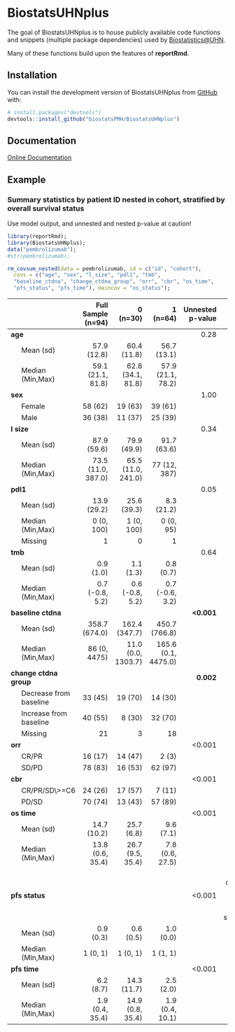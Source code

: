 
<!-- This file is used to create README.md
Note that the README.md document may need updating to change
'<0.001' to '<0.001'. 
-->

# BiostatsUHNplus

The goal of BiostatsUHNplus is to house publicly available code
functions and snippets (multiple package dependencies) used by
<Biostatistics@UHN>.

Many of these functions build upon the features of **reportRmd**.

## Installation

You can install the development version of BiostatsUHNplus from
[GitHub](https://github.com/) with:

``` r
# install.packages("devtools")
devtools::install_github("biostatsPMH/BiostatsUHNplus")
```

## Documentation

[Online Documentation](https://biostatsPMH.github.io/BiostatsUHNplus/)

## Example

### Summary statistics by patient ID nested in cohort, stratified by overall survival status

Use model output, and unnested and nested p-value at caution!

``` r
library(reportRmd);
library(BiostatsUHNplus);
data("pembrolizumab");
#str(pembrolizumab);

rm_covsum_nested(data = pembrolizumab, id = c("id", "cohort"), 
  covs = c("age", "sex", "l_size", "pdl1", "tmb", 
  "baseline_ctdna", "change_ctdna_group", "orr", "cbr", "os_time",
  "pfs_status", "pfs_time"), maincov = "os_status");

```

<table class="table table" style="margin-left: auto; margin-right: auto; margin-left: auto; margin-right: auto;">
<thead>
<tr>
<th style="text-align:left;">
</th>
<th style="text-align:right;">
Full Sample (n=94)
</th>
<th style="text-align:right;">
0 (n=30)
</th>
<th style="text-align:right;">
1 (n=64)
</th>
<th style="text-align:right;">
Unnested p-value
</th>
<th style="text-align:right;">
Nested p-value
</th>
</tr>
</thead>
<tbody>
<tr>
<td style="text-align:left;">
<span style="font-weight: bold;">age</span>
</td>
<td style="text-align:right;">
</td>
<td style="text-align:right;">
</td>
<td style="text-align:right;">
</td>
<td style="text-align:right;">
0.28
</td>
<td style="text-align:right;">
0.18
</td>
</tr>
<tr>
<td style="text-align:left;padding-left: 2em;" indentlevel="1">
Mean (sd)
</td>
<td style="text-align:right;">
57.9 (12.8)
</td>
<td style="text-align:right;">
60.4 (11.8)
</td>
<td style="text-align:right;">
56.7 (13.1)
</td>
<td style="text-align:right;">
</td>
<td style="text-align:right;">
</td>
</tr>
<tr>
<td style="text-align:left;padding-left: 2em;" indentlevel="1">
Median (Min,Max)
</td>
<td style="text-align:right;">
59.1 (21.1, 81.8)
</td>
<td style="text-align:right;">
62.8 (34.1, 81.8)
</td>
<td style="text-align:right;">
57.9 (21.1, 78.2)
</td>
<td style="text-align:right;">
</td>
<td style="text-align:right;">
</td>
</tr>
<tr>
<td style="text-align:left;">
<span style="font-weight: bold;">sex</span>
</td>
<td style="text-align:right;">
</td>
<td style="text-align:right;">
</td>
<td style="text-align:right;">
</td>
<td style="text-align:right;">
1.00
</td>
<td style="text-align:right;">
0.82
</td>
</tr>
<tr>
<td style="text-align:left;padding-left: 2em;" indentlevel="1">
Female
</td>
<td style="text-align:right;">
58 (62)
</td>
<td style="text-align:right;">
19 (63)
</td>
<td style="text-align:right;">
39 (61)
</td>
<td style="text-align:right;">
</td>
<td style="text-align:right;">
</td>
</tr>
<tr>
<td style="text-align:left;padding-left: 2em;" indentlevel="1">
Male
</td>
<td style="text-align:right;">
36 (38)
</td>
<td style="text-align:right;">
11 (37)
</td>
<td style="text-align:right;">
25 (39)
</td>
<td style="text-align:right;">
</td>
<td style="text-align:right;">
</td>
</tr>
<tr>
<td style="text-align:left;">
<span style="font-weight: bold;">l size</span>
</td>
<td style="text-align:right;">
</td>
<td style="text-align:right;">
</td>
<td style="text-align:right;">
</td>
<td style="text-align:right;">
0.34
</td>
<td style="text-align:right;">
0.35
</td>
</tr>
<tr>
<td style="text-align:left;padding-left: 2em;" indentlevel="1">
Mean (sd)
</td>
<td style="text-align:right;">
87.9 (59.6)
</td>
<td style="text-align:right;">
79.9 (49.9)
</td>
<td style="text-align:right;">
91.7 (63.6)
</td>
<td style="text-align:right;">
</td>
<td style="text-align:right;">
</td>
</tr>
<tr>
<td style="text-align:left;padding-left: 2em;" indentlevel="1">
Median (Min,Max)
</td>
<td style="text-align:right;">
73.5 (11.0, 387.0)
</td>
<td style="text-align:right;">
65.5 (11.0, 241.0)
</td>
<td style="text-align:right;">
77 (12, 387)
</td>
<td style="text-align:right;">
</td>
<td style="text-align:right;">
</td>
</tr>
<tr>
<td style="text-align:left;">
<span style="font-weight: bold;">pdl1</span>
</td>
<td style="text-align:right;">
</td>
<td style="text-align:right;">
</td>
<td style="text-align:right;">
</td>
<td style="text-align:right;">
0.05
</td>
<td style="text-align:right;">
<span style="font-weight: bold;">0.010</span>
</td>
</tr>
<tr>
<td style="text-align:left;padding-left: 2em;" indentlevel="1">
Mean (sd)
</td>
<td style="text-align:right;">
13.9 (29.2)
</td>
<td style="text-align:right;">
25.6 (39.3)
</td>
<td style="text-align:right;">
8.3 (21.2)
</td>
<td style="text-align:right;">
</td>
<td style="text-align:right;">
</td>
</tr>
<tr>
<td style="text-align:left;padding-left: 2em;" indentlevel="1">
Median (Min,Max)
</td>
<td style="text-align:right;">
0 (0, 100)
</td>
<td style="text-align:right;">
1 (0, 100)
</td>
<td style="text-align:right;">
0 (0, 95)
</td>
<td style="text-align:right;">
</td>
<td style="text-align:right;">
</td>
</tr>
<tr>
<td style="text-align:left;padding-left: 2em;" indentlevel="1">
Missing
</td>
<td style="text-align:right;">
1
</td>
<td style="text-align:right;">
0
</td>
<td style="text-align:right;">
1
</td>
<td style="text-align:right;">
</td>
<td style="text-align:right;">
</td>
</tr>
<tr>
<td style="text-align:left;">
<span style="font-weight: bold;">tmb</span>
</td>
<td style="text-align:right;">
</td>
<td style="text-align:right;">
</td>
<td style="text-align:right;">
</td>
<td style="text-align:right;">
0.64
</td>
<td style="text-align:right;">
0.12
</td>
</tr>
<tr>
<td style="text-align:left;padding-left: 2em;" indentlevel="1">
Mean (sd)
</td>
<td style="text-align:right;">
0.9 (1.0)
</td>
<td style="text-align:right;">
1.1 (1.3)
</td>
<td style="text-align:right;">
0.8 (0.7)
</td>
<td style="text-align:right;">
</td>
<td style="text-align:right;">
</td>
</tr>
<tr>
<td style="text-align:left;padding-left: 2em;" indentlevel="1">
Median (Min,Max)
</td>
<td style="text-align:right;">
0.7 (-0.8, 5.2)
</td>
<td style="text-align:right;">
0.6 (-0.8, 5.2)
</td>
<td style="text-align:right;">
0.7 (-0.6, 3.2)
</td>
<td style="text-align:right;">
</td>
<td style="text-align:right;">
</td>
</tr>
<tr>
<td style="text-align:left;">
<span style="font-weight: bold;">baseline ctdna</span>
</td>
<td style="text-align:right;">
</td>
<td style="text-align:right;">
</td>
<td style="text-align:right;">
</td>
<td style="text-align:right;">
<span style="font-weight: bold;"><0.001</span>
</td>
<td style="text-align:right;">
<span style="font-weight: bold;">0.02</span>
</td>
</tr>
<tr>
<td style="text-align:left;padding-left: 2em;" indentlevel="1">
Mean (sd)
</td>
<td style="text-align:right;">
358.7 (674.0)
</td>
<td style="text-align:right;">
162.4 (347.7)
</td>
<td style="text-align:right;">
450.7 (766.8)
</td>
<td style="text-align:right;">
</td>
<td style="text-align:right;">
</td>
</tr>
<tr>
<td style="text-align:left;padding-left: 2em;" indentlevel="1">
Median (Min,Max)
</td>
<td style="text-align:right;">
86 (0, 4475)
</td>
<td style="text-align:right;">
11.0 (0.0, 1303.7)
</td>
<td style="text-align:right;">
165.6 (0.1, 4475.0)
</td>
<td style="text-align:right;">
</td>
<td style="text-align:right;">
</td>
</tr>
<tr>
<td style="text-align:left;">
<span style="font-weight: bold;">change ctdna group</span>
</td>
<td style="text-align:right;">
</td>
<td style="text-align:right;">
</td>
<td style="text-align:right;">
</td>
<td style="text-align:right;">
<span style="font-weight: bold;">0.002</span>
</td>
<td style="text-align:right;">
<span style="font-weight: bold;"><0.001</span>
</td>
</tr>
<tr>
<td style="text-align:left;padding-left: 2em;" indentlevel="1">
Decrease from baseline
</td>
<td style="text-align:right;">
33 (45)
</td>
<td style="text-align:right;">
19 (70)
</td>
<td style="text-align:right;">
14 (30)
</td>
<td style="text-align:right;">
</td>
<td style="text-align:right;">
</td>
</tr>
<tr>
<td style="text-align:left;padding-left: 2em;" indentlevel="1">
Increase from baseline
</td>
<td style="text-align:right;">
40 (55)
</td>
<td style="text-align:right;">
8 (30)
</td>
<td style="text-align:right;">
32 (70)
</td>
<td style="text-align:right;">
</td>
<td style="text-align:right;">
</td>
</tr>
<tr>
<td style="text-align:left;padding-left: 2em;" indentlevel="1">
Missing
</td>
<td style="text-align:right;">
21
</td>
<td style="text-align:right;">
3
</td>
<td style="text-align:right;">
18
</td>
<td style="text-align:right;">
</td>
<td style="text-align:right;">
</td>
</tr>
<tr>
<td style="text-align:left;">
<span style="font-weight: bold;">orr</span>
</td>
<td style="text-align:right;">
</td>
<td style="text-align:right;">
</td>
<td style="text-align:right;">
</td>
<td style="text-align:right;">
<0.001
</td>
<td style="text-align:right;">
<0.001
</td>
</tr>
<tr>
<td style="text-align:left;padding-left: 2em;" indentlevel="1">
CR/PR
</td>
<td style="text-align:right;">
16 (17)
</td>
<td style="text-align:right;">
14 (47)
</td>
<td style="text-align:right;">
2 (3)
</td>
<td style="text-align:right;">
</td>
<td style="text-align:right;">
</td>
</tr>
<tr>
<td style="text-align:left;padding-left: 2em;" indentlevel="1">
SD/PD
</td>
<td style="text-align:right;">
78 (83)
</td>
<td style="text-align:right;">
16 (53)
</td>
<td style="text-align:right;">
62 (97)
</td>
<td style="text-align:right;">
</td>
<td style="text-align:right;">
</td>
</tr>
<tr>
<td style="text-align:left;">
<span style="font-weight: bold;">cbr</span>
</td>
<td style="text-align:right;">
</td>
<td style="text-align:right;">
</td>
<td style="text-align:right;">
</td>
<td style="text-align:right;">
<0.001
</td>
<td style="text-align:right;">
<0.001
</td>
</tr>
<tr>
<td style="text-align:left;padding-left: 2em;" indentlevel="1">
CR/PR/SD\>=C6
</td>
<td style="text-align:right;">
24 (26)
</td>
<td style="text-align:right;">
17 (57)
</td>
<td style="text-align:right;">
7 (11)
</td>
<td style="text-align:right;">
</td>
<td style="text-align:right;">
</td>
</tr>
<tr>
<td style="text-align:left;padding-left: 2em;" indentlevel="1">
PD/SD<c6>
<td style="text-align:right;">
70 (74)
</td>
<td style="text-align:right;">
13 (43)
</td>
<td style="text-align:right;">
57 (89)
</td>
<td style="text-align:right;">
</td>
<td style="text-align:right;">
</td>
</c6>
</td>
</tr>
<tr>
<td style="text-align:left;">
<span style="font-weight: bold;">os time</span>
</td>
<td style="text-align:right;">
</td>
<td style="text-align:right;">
</td>
<td style="text-align:right;">
</td>
<td style="text-align:right;">
<0.001
</td>
<td style="text-align:right;">
<0.001
</td>
</tr>
<tr>
<td style="text-align:left;padding-left: 2em;" indentlevel="1">
Mean (sd)
</td>
<td style="text-align:right;">
14.7 (10.2)
</td>
<td style="text-align:right;">
25.7 (6.8)
</td>
<td style="text-align:right;">
9.6 (7.1)
</td>
<td style="text-align:right;">
</td>
<td style="text-align:right;">
</td>
</tr>
<tr>
<td style="text-align:left;padding-left: 2em;" indentlevel="1">
Median (Min,Max)
</td>
<td style="text-align:right;">
13.8 (0.6, 35.4)
</td>
<td style="text-align:right;">
26.7 (9.5, 35.4)
</td>
<td style="text-align:right;">
7.8 (0.6, 27.5)
</td>
<td style="text-align:right;">
</td>
<td style="text-align:right;">
</td>
</tr>
<tr>
<td style="text-align:left;">
<span style="font-weight: bold;">pfs status</span>
</td>
<td style="text-align:right;">
</td>
<td style="text-align:right;">
</td>
<td style="text-align:right;">
</td>
<td style="text-align:right;">
<0.001
</td>
<td style="text-align:right;">
Did not converge;<br>quasi or complete<br>category separation
</td>
</tr>
<tr>
<td style="text-align:left;padding-left: 2em;" indentlevel="1">
Mean (sd)
</td>
<td style="text-align:right;">
0.9 (0.3)
</td>
<td style="text-align:right;">
0.6 (0.5)
</td>
<td style="text-align:right;">
1.0 (0.0)
</td>
<td style="text-align:right;">
</td>
<td style="text-align:right;">
</td>
</tr>
<tr>
<td style="text-align:left;padding-left: 2em;" indentlevel="1">
Median (Min,Max)
</td>
<td style="text-align:right;">
1 (0, 1)
</td>
<td style="text-align:right;">
1 (0, 1)
</td>
<td style="text-align:right;">
1 (1, 1)
</td>
<td style="text-align:right;">
</td>
<td style="text-align:right;">
</td>
</tr>
<tr>
<td style="text-align:left;">
<span style="font-weight: bold;">pfs time</span>
</td>
<td style="text-align:right;">
</td>
<td style="text-align:right;">
</td>
<td style="text-align:right;">
</td>
<td style="text-align:right;">
<0.001
</td>
<td style="text-align:right;">
<0.001
</td>
</tr>
<tr>
<td style="text-align:left;padding-left: 2em;" indentlevel="1">
Mean (sd)
</td>
<td style="text-align:right;">
6.2 (8.7)
</td>
<td style="text-align:right;">
14.3 (11.7)
</td>
<td style="text-align:right;">
2.5 (2.0)
</td>
<td style="text-align:right;">
</td>
<td style="text-align:right;">
</td>
</tr>
<tr>
<td style="text-align:left;padding-left: 2em;" indentlevel="1">
Median (Min,Max)
</td>
<td style="text-align:right;">
1.9 (0.4, 35.4)
</td>
<td style="text-align:right;">
14.9 (0.8, 35.4)
</td>
<td style="text-align:right;">
1.9 (0.4, 10.1)
</td>
<td style="text-align:right;">
</td>
<td style="text-align:right;">
</td>
</tr>
</tbody>
</table>
